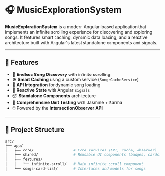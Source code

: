 # 🎧 MusicExplorationSystem

**MusicExplorationSystem** is a modern Angular-based application that implements an infinite scrolling experience for discovering and exploring songs. It features smart caching, dynamic data loading, and a reactive architecture built with Angular's latest standalone components and signals.

---

## 🚀 Features

- 🎵 **Endless Song Discovery** with infinite scrolling
- ⚙️ **Smart Caching** using a custom service (`SongsCacheService`)
- 📡 **API Integration** for dynamic song loading
- 🧠 **Reactive State** with Angular `signals`
- 📦 **Standalone Components** architecture
- 🧪 **Comprehensive Unit Testing** with Jasmine + Karma
- 🖱️ Powered by the **IntersectionObserver API**

---

## 📁 Project Structure

```bash
src/
├── app/
│   ├── core/                  # Core services (API, cache, observer)
│   ├── shared/                # Reusable UI components (badges, cards)
│   ├── features/
│   │   └── infinite-scroll/   # Main infinite scroll component
│   └── songs-card-list/       # Interfaces and models for songs
